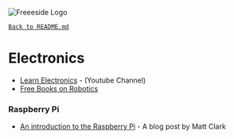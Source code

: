 ![Freeeside Logo](https://camo.githubusercontent.com/8824210474b9586405f0b11e210ea266599c9f83/68747470733a2f2f63646e2e7261776769742e636f6d2f467265657369646548756c6c2f4c6f676f732f6d61737465722f66726565736964655f7371756172655f706174682e737667 "Freeside Logo")

[`Back to README.md`](/README.md)

# Electronics

- [Learn Electronics](https://www.youtube.com/channel/UCSRTiJhBE5GsP-1fCbpFRWg) - (Youtube Channel)
- [Free Books on Robotics](https://github.com/StevenShiChina/books)


### Raspberry Pi
- [An introduction to the Raspberry Pi](https://crimsontome.netlify.app/posts/raspi-intro/) - A blog post by Matt Clark
